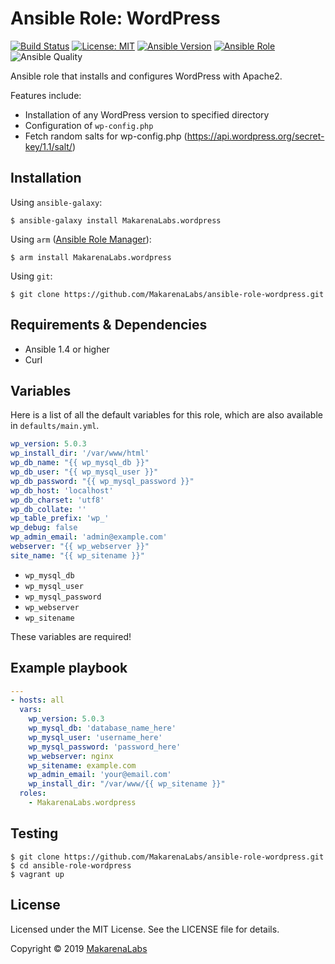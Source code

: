 # Ansible Role: WordPress
[![Build Status](https://travis-ci.org/MakarenaLabs/ansible-role-wordpress.svg?branch=master)](https://travis-ci.org/MakarenaLabs/ansible-role-wordpress)
[![License: MIT](https://img.shields.io/github/license/MakarenaLabs/ansible-role-wordpress.svg)](https://opensource.org/licenses/MIT)
[![Ansible Version](https://img.shields.io/badge/ansible-%3E%3D_1.4-8892BF.svg)](https://www.ansible.com/)
[![Ansible Role](https://img.shields.io/ansible/role/36472.svg)](https://galaxy.ansible.com/MakarenaLabs/wordpress/)
![Ansible Quality](https://img.shields.io/ansible/quality/36472.svg)

Ansible role that installs and configures WordPress with Apache2.

Features include:
- Installation of any WordPress version to specified directory
- Configuration of `wp-config.php`
- Fetch random salts for wp-config.php (https://api.wordpress.org/secret-key/1.1/salt/)

## Installation

Using `ansible-galaxy`:
```shell
$ ansible-galaxy install MakarenaLabs.wordpress
```

Using `arm` ([Ansible Role Manager](https://github.com/mirskytech/ansible-role-manager/)):
```shell
$ arm install MakarenaLabs.wordpress
```

Using `git`:
```shell
$ git clone https://github.com/MakarenaLabs/ansible-role-wordpress.git
```

## Requirements & Dependencies
- Ansible 1.4 or higher
- Curl

## Variables
Here is a list of all the default variables for this role, which are also available in `defaults/main.yml`.

```yaml
wp_version: 5.0.3
wp_install_dir: '/var/www/html'
wp_db_name: "{{ wp_mysql_db }}"
wp_db_user: "{{ wp_mysql_user }}"
wp_db_password: "{{ wp_mysql_password }}"
wp_db_host: 'localhost'
wp_db_charset: 'utf8'
wp_db_collate: ''
wp_table_prefix: 'wp_'
wp_debug: false
wp_admin_email: 'admin@example.com'
webserver: "{{ wp_webserver }}"
site_name: "{{ wp_sitename }}"
```
 - ```wp_mysql_db```
 - ```wp_mysql_user```
 - ```wp_mysql_password```
 - ```wp_webserver```
 - ```wp_sitename```

These variables are required!

## Example playbook
```yaml
---
- hosts: all
  vars:
    wp_version: 5.0.3
    wp_mysql_db: 'database_name_here'
    wp_mysql_user: 'username_here'
    wp_mysql_password: 'password_here'
    wp_webserver: nginx
    wp_sitename: example.com
    wp_admin_email: 'your@email.com'
    wp_install_dir: "/var/www/{{ wp_sitename }}"
  roles:
    - MakarenaLabs.wordpress
```

## Testing
```shell
$ git clone https://github.com/MakarenaLabs/ansible-role-wordpress.git
$ cd ansible-role-wordpress
$ vagrant up
```

## License

Licensed under the MIT License. See the LICENSE file for details.

Copyright © 2019 [MakarenaLabs](https://www.makarenalabs.com)
